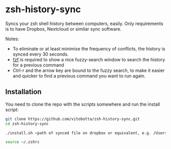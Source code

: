 # zsh-history-sync

Syncs your zsh shell history between computers, easily. Only requirements is to have Dropbox, Nextcloud or similar sync software.

Notes:
- To eliminate or at least minimise the frequency of conflicts, the history is synced every 30 seconds.
- [fzf](https://github.com/junegunn/fzf) is required to show a nice fuzzy-search window to search the history for a previous command
- Ctrl-r and the arrow key are bound to the fuzzy search, to make it easier and quicker to find a previous command you want to run again.

## Installation

You need to clone the repo with the scripts somewhere and run the install script:

```bash
git clone https://github.com/vitobotta/zsh-history-sync.git
cd zsh-history-sync

./install.sh <path of synced file on dropbox or equivalent, e.g. /Users/vito/Dropbox/zsh_history>

source ~/.zshrc
```




